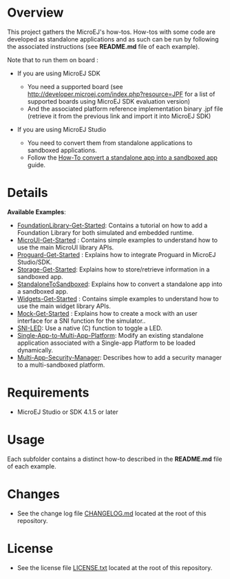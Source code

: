 # Overview

This project gathers the MicroEJ's how-tos. How-tos with some code are developed as standalone applications and as such can be run by following the associated instructions (see **README.md** file of each example).

Note that to run them on board :

* If you are using MicroEJ SDK
	* You need a supported board (see http://developer.microej.com/index.php?resource=JPF for a list of supported boards using MicroEJ SDK evaluation version)
	* And the associated platform reference implementation binary .jpf file (retrieve it from the previous link and import it into MicroEJ SDK)

* If you are using MicroEJ Studio
	* You need to convert them from standalone applications to sandboxed applications.
	* Follow the [How-To convert a standalone app into a sandboxed app](/StandaloneToSandboxed) guide.

# Details

**Available Examples**:
* [FoundationLibrary-Get-Started](FoundationLibrary-Get-Started): Contains a tutorial on how to add a Foundation Library for both simulated and embedded runtime.
* [MicroUI-Get-Started](MicroUI-Get-Started) : Contains simple examples to understand how to use the main MicroUI library APIs.
* [Proguard-Get-Started](Proguard-Get-Started) : Explains how to integrate Proguard in MicroEJ Studio/SDK.
* [Storage-Get-Started](Storage-Get-Started): Explains how to store/retrieve information in a sandboxed app.
* [StandaloneToSandboxed](StandaloneToSandboxed): Explains how to convert a standalone app into a sandboxed app.
* [Widgets-Get-Started](Widgets-Get-Started) : Contains simple examples to understand how to use the main widget library APIs.
* [Mock-Get-Started](Mock-Get-Started) : Explains how to create a mock with an  user interface for a SNI function for the simulator..
* [SNI-LED](SNI-LED): Use a native (C) function to toggle a LED.
* [Single-App-to-Multi-App-Platform](Single-App-to-Multi-App-Platform): Modify an existing standalone application associated with a Single-app Platform to be loaded dynamically.
* [Multi-App-Security-Manager](Multi-App-Security-Manager): Describes how to add a security manager to a multi-sandboxed platform.

# Requirements
* MicroEJ Studio or SDK 4.1.5 or later

# Usage
Each subfolder contains a distinct how-to described in the **README.md** file of each example.

# Changes
- See the change log file [CHANGELOG.md](CHANGELOG.md) located at the root of this repository.

# License
- See the license file [LICENSE.txt](LICENSE.txt) located at the root of this repository.

<!--
	Markdown
	Copyright 2017-2018 IS2T. All rights reserved.
	For demonstration purpose only.
	IS2T PROPRIETARY. Use is subject to license terms.
-->

